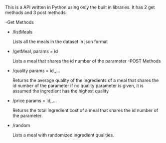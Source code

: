 This is a API written in Python using only the built in libraries.
It has 2 get methods and 3 post methods:

-Get Methods

-	/listMeals

	Lists all the meals in the dataset in json format
-	/getMeal, params = id<int>


	Lists a meal that shares the id number of the parameter
-POST Methods

- 	/quality params = id<int>,<ingredient><string>,...

  	Returns the average quality of the ingredients of a meal that shares the id number of the parameter
  	if no quality parameter is given, it is assumed the ingredient has the highest quality

-	/price	params = id<int>,<ingredient><string>,...

  	Returns the total ingredient cost of a meal that shares the id number of the parameter.

- 	/random

  	Lists a meal with randomized ingredient qualities.
